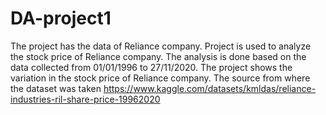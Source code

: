 # DA-project1
The project has the data of Reliance company.
Project is used to analyze the stock price of Reliance company.
The analysis is done based on the data collected from 01/01/1996 to 27/11/2020. 
The project shows the variation in the stock price of Reliance company. 
The source from where the dataset was taken https://www.kaggle.com/datasets/kmldas/reliance-industries-ril-share-price-19962020
